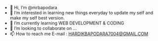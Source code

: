 - 👋 Hi, I’m @mrbapodara
- 👀 I’m interested in learning new things everyday to update my self and make my self best version.
- 🌱 I’m currently learning WEB DEVELOPMENT & CODING
- 💞️ I’m looking to collaborate on ...
- 📫 How to reach me E-mail : HARDIKBAPODARA7004@GMAIL.COM

<!---
mrbapodara/mrbapodara is a ✨ special ✨ repository because its `README.md` (this file) appears on your GitHub profile.
You can click the Preview link to take a look at your changes.
--->
